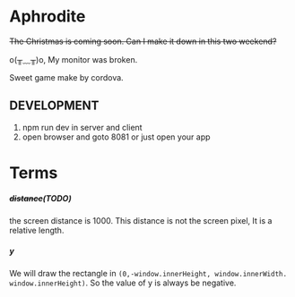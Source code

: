 # Aphrodite

~~The Christmas is coming soon. Can I make it down in this two weekend?~~

o(╥﹏╥)o, My monitor was broken.

Sweet game make by cordova.

## DEVELOPMENT
1. npm run dev in server and client
2. open browser and goto 8081 or just open your app

# Terms

##### ~~distance~~(TODO)
the screen distance is 1000. This distance is not the screen pixel, It is a relative length.

##### y
We will draw the rectangle in `(0,-window.innerHeight, window.innerWidth. window.innerHeight)`. So the value of y is always be negative. 
